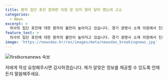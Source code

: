 ```yaml
---
title: 환자 집단 휴진 참여한 의원 문 닫지 말아 달라 했는데 고소
categories:
  - News
excerpt: >
  의사의 집단 휴진에 대한 환자의 불만이 높아지고 있습니다. 경기 광명시 소재 의원에서 진료를 받지 못한 A씨가 해당 의사를 의료법 위반으로 경찰에 고소했습니다. A씨는 휴진 수일 전에도 의사에게 문을 닫지 말아 달라고 부탁한 사실을 알렸으며, 부인의 간 이식 수술을 받은 환자임에도 불법 파업에 화가 나서 법적 처벌을 요구했습니다. 이번 사건으로 의료 현장의 문제점과 환자의 이익을 놓고 논의가 예상됩니다. (총 249자)  
feature_text: >
  의사의 집단 휴진에 대한 환자의 불만이 높아지고 있습니다. 경기 광명시 소재 의원에서 진료를 받지 못한 A씨가 해당 의사를 의료법 위반으로 경찰에 고소했습니다. A씨는 휴진 수일 전에도 의사에게 문을 닫지 말아 달라고 부탁한 사실을 알렸으며, 부인의 간 이식 수술을 받은 환자임에도 불법 파업에 화가 나서 법적 처벌을 요구했습니다. 이번 사건으로 의료 현장의 문제점과 환자의 이익을 놓고 논의가 예상됩니다. (총 249자)  
image: 'https://newsdao.kr/res/images/meta/newsdao_breakingnews.jpg'
---
```


<p><img src="https://newsdao.kr/res/images/meta/newsdao_breakingnews.jpg" alt="firstkoreanews 속보" /></p>

<p>저에게 작성 요청해주시면 감사하겠습니다. 제가 알맞은 정보를 제공할 수 있도록 언제든지 말씀해주세요.</p>

